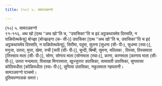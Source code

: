 ```yaml
---
title: (१०) ५. सामञ्ञवग्गो

---
```

(१०) ५. सामञ्ञवग्गो  
९१-११६. अथ खो [एत्थ ‘‘अथ खो’’ति च, ‘‘उपासिका’’ति च इदं अट्ठकथायमेव दिस्सति, न पाळिपोत्थकेसु] बोज्झा [बोज्झङ्गा (क॰ सी॰)] उपासिका [एत्थ ‘‘अथ खो’’ति च, उपासिका’’ति च इदं अट्ठकथायमेव दिस्सति, न पाळिपोत्थकेसु], सिरीमा, पदुमा, सुतना [सुधना (सी॰ पी॰), सुधम्मा (स्या॰)], मनुजा, उत्तरा, मुत्ता, खेमा, रुची [रूपी (सी॰ पी॰)], चुन्दी, बिम्बी, सुमना, मल्लिका , तिस्सा, तिस्समाता [तिस्साय माता (सी॰ पी॰)], सोणा, सोणाय माता [सोणमाता (स्या॰)], काणा, काणमाता [काणाय माता (सी॰ पी॰)], उत्तरा नन्दमाता, विसाखा मिगारमाता, खुज्जुत्तरा उपासिका, सामावती उपासिका, सुप्पवासा कोलियधीता [कोळियधीता (स्या॰ पी॰)], सुप्पिया उपासिका, नकुलमाता गहपतानी।  
सामञ्ञवग्गो पञ्चमो।  
दुतियपण्णासकं समत्तं।  